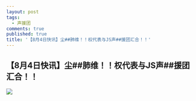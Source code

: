 ```yaml
---
layout: post
tags:
  - 声援团
comments: true
published: true
title: '【8月4日快讯】尘##肺维！！权代表与JS声##援团汇合！！'
---
```

## 【8月4日快讯】尘##肺维！！权代表与JS声##援团汇合！！

![](http://wx3.sinaimg.cn/mw690/0060lm7Tly1ftykvnnl40j30u01f1gz7.jpg)
